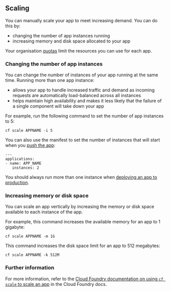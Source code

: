 ## Scaling

You can manually scale your app to meet increasing demand. You can do this by:

- changing the number of app instances running
- increasing memory and disk space allocated to your app

Your organisation [quotas](/managing_apps.html#quotas) limit the resources you can use for each app.

### Changing the number of app instances

You can change the number of instances of your app running at the same time. Running more than one app instance:

- allows your app to handle increased traffic and demand as incoming requests are automatically load-balanced across all instances
- helps maintain high availability and makes it less likely that the failure of a single component will take down your app

For example, run the following command to set the number of app instances to 5:

``cf scale APPNAME -i 5``

You can also use the manifest to set the number of instances that will start when you [push the app](deploying_apps.html#deploying-public-apps):

```
---
applications:
- name: APP_NAME
   instances: 2
```

 You should always run more than one instance when [deploying an app to production](/deploying_apps.html#deploy-an-app-to-production).

### Increasing memory or disk space

You can scale an app vertically by increasing the memory or disk space available to each instance of the app.

For example, this command increases the available memory for an app to 1 gigabyte:

``cf scale APPNAME -m 1G``

This command increases the disk space limit for an app to 512 megabytes:

``cf scale APPNAME -k 512M``


### Further information

For more information, refer to the [Cloud Foundry documentation on using `cf scale` to scale an app](http://docs.cloudfoundry.org/devguide/deploy-apps/cf-scale.html) in the Cloud Foundry docs.
